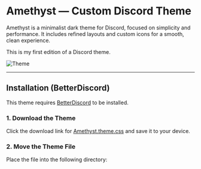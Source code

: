 # Amethyst — Custom Discord Theme

Amethyst is a minimalist dark theme for Discord, focused on simplicity and performance. It includes refined layouts and custom icons for a smooth, clean experience.

This is my first edition of a Discord theme.

![Theme]((https://github.com/Hixo-9/Amethyst/blob/main/image.jpg))

---

## Installation (BetterDiscord)

This theme requires [BetterDiscord](https://betterdiscord.app/) to be installed.

### 1. Download the Theme

Click the download link for [Amethyst.theme.css](https://github.com/Hixo-9/Amethyst/releases/tag/1.0/) and save it to your device.

### 2. Move the Theme File

Place the file into the following directory:


